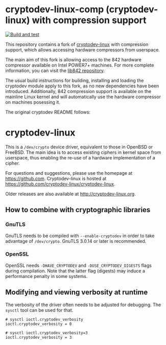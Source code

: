 # cryptodev-linux-comp (cryptodev-linux) with compression support

[![Build and test](https://github.com/joanbm/cryptodev-linux-comp/actions/workflows/build-and-test.yaml/badge.svg)](https://github.com/joanbm/cryptodev-linux-comp/actions/workflows/build-and-test.yaml)

This repository contains a fork of [cryptodev-linux](http://cryptodev-linux.org/) with compression support, which allows accessing hardware compressors from userspace.

The main aim of this fork is allowing access to the 842 hardware compressor available on Intel POWER7+ machines. For more complete information, you can visit the [lib842 repository](https://github.com/joanbm/lib842).

The usual build instructions for building, installing and loading the cryptodev module apply to this fork, as no new dependencies have been introduced.
Additionally, 842 compression support is available on the mainline Linux kernel and will automatically use the hardware compressor on machines posessing it.

The original cryptodev README follows:

# cryptodev-linux

This is a `/dev/crypto` device driver, equivalent to those in OpenBSD or
FreeBSD. The main idea is to access existing ciphers in kernel space
from userspace, thus enabling the re-use of a hardware implementation of a
cipher.

For questions and suggestions, please use the homepage at https://github.com.
Cryptodev-linux is hosted at https://github.com/cryptodev-linux/cryptodev-linux.

Older releases are also available at http://cryptodev-linux.org.

## How to combine with cryptographic libraries

### GnuTLS

GnuTLS needs to be compiled with `--enable-cryptodev` in order to take
advantage of `/dev/crypto`. GnuTLS 3.0.14 or later is recommended.

### OpenSSL

OpenSSL needs `-DHAVE_CRYPTODEV` and `-DUSE_CRYPTODEV_DIGESTS` flags
during compilation. Note that the latter flag (digests) may induce
a performance penalty in some systems.

## Modifying and viewing verbosity at runtime

The verbosity of the driver often needs to be adjusted for debugging.
The `sysctl` tool can be used for that.

```
# sysctl ioctl.cryptodev_verbosity
ioctl.cryptodev_verbosity = 0

# sysctl ioctl.cryptodev_verbosity=3
ioctl.cryptodev_verbosity = 3
```
